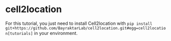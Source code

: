 # cell2location

For this tutorial, you just need to install Cell2location with `pip install git+https://github.com/BayraktarLab/cell2location.git#egg=cell2location[tutorials]` in your environment.
